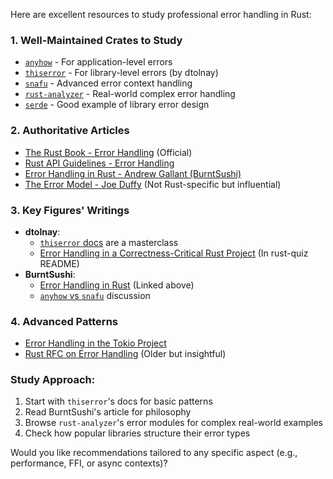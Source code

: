 Here are excellent resources to study professional error handling in Rust:

### 1. **Well-Maintained Crates to Study**
- [`anyhow`](https://github.com/dtolnay/anyhow) - For application-level errors
- [`thiserror`](https://github.com/dtolnay/thiserror) - For library-level errors (by dtolnay)
- [`snafu`](https://github.com/shepmaster/snafu) - Advanced error context handling
- [`rust-analyzer`](https://github.com/rust-lang/rust-analyzer) - Real-world complex error handling
- [`serde`](https://github.com/serde-rs/serde) - Good example of library error design

### 2. **Authoritative Articles**
- [The Rust Book - Error Handling](https://doc.rust-lang.org/book/ch09-00-error-handling.html) (Official)
- [Rust API Guidelines - Error Handling](https://rust-lang.github.io/api-guidelines/documentation.html#error-types-are-meaningful-and-well-behaved-c-good-err)
- [Error Handling in Rust - Andrew Gallant (BurntSushi)](https://blog.burntsushi.net/rust-error-handling/)
- [The Error Model - Joe Duffy](https://joeduffyblog.com/2016/02/07/the-error-model/) (Not Rust-specific but influential)

### 3. **Key Figures' Writings**
- **dtolnay**:
  - [`thiserror` docs](https://docs.rs/thiserror/latest/thiserror/) are a masterclass
  - [Error Handling in a Correctness-Critical Rust Project](https://github.com/dtolnay/rust-quiz/blob/master/README.md#error-handling) (In rust-quiz README)
- **BurntSushi**:
  - [Error Handling in Rust](https://blog.burntsushi.net/rust-error-handling/) (Linked above)
  - [`anyhow` vs `snafu`](https://github.com/BurntSushi/ripgrep/discussions/2103) discussion

### 4. **Advanced Patterns**
- [Error Handling in the Tokio Project](https://github.com/tokio-rs/tokio/blob/tokio-1.0.0/tokio/src/io/error.rs)
- [Rust RFC on Error Handling](https://github.com/rust-lang/rfcs/blob/master/text/0236-error-conventions.md) (Older but insightful)

### Study Approach:
1. Start with `thiserror`'s docs for basic patterns
2. Read BurntSushi's article for philosophy
3. Browse `rust-analyzer`'s error modules for complex real-world examples
4. Check how popular libraries structure their error types

Would you like recommendations tailored to any specific aspect (e.g., performance, FFI, or async contexts)?
